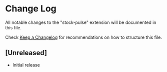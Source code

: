 # Change Log

All notable changes to the "stock-pulse" extension will be documented in this file.

Check [Keep a Changelog](http://keepachangelog.com/) for recommendations on how to structure this file.

## [Unreleased]

- Initial release